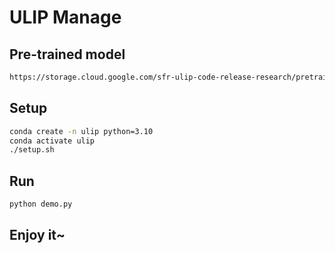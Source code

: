 # ULIP Manage

## Pre-trained model

```bash
https://storage.cloud.google.com/sfr-ulip-code-release-research/pretrained_models/ckpt_zero-sho_classification/pointbert_ULIP-2.pt
```

## Setup

```bash
conda create -n ulip python=3.10
conda activate ulip
./setup.sh
```

## Run

```bash
python demo.py
```

## Enjoy it~
